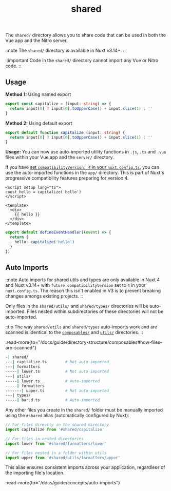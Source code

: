 ﻿---
title: 'shared'
head.title: 'shared/'
description: 'Use the shared/ directory to share functionality between the Vue app and the Nitro server.'
navigation.icon: 'i-ph-folder'
---

The `shared/` directory allows you to share code that can be used in both the Vue app and the Nitro server.

::note
The `shared/` directory is available in Nuxt v3.14+.
::

::important
Code in the `shared/` directory cannot import any Vue or Nitro code.
::

## Usage

**Method 1:** Using named export

```ts twoslash [shared/utils/capitalize.ts]
export const capitalize = (input: string) => {
  return input[0] ? input[0].toUpperCase() + input.slice(1) : ''
}
```

**Method 2:** Using default export

```ts twoslash [shared/utils/capitalize.ts]
export default function capitalize (input: string) {
  return input[0] ? input[0].toUpperCase() + input.slice(1) : ''
}
```

**Usage:** You can now use auto-imported utility functions in `.js`, `.ts` and `.vue` files within your Vue app and the `server/` directory.

If you have [set `compatibilityVersion: 4` in your `nuxt.config.ts`](/docs/getting-started/upgrade#opting-in-to-nuxt-4), you can use the auto-imported functions in the `app/` directory. This is part of Nuxt's progressive compatibility features preparing for version 4.

```vue [app.vue]
<script setup lang="ts">
const hello = capitalize('hello')
</script>

<template>
  <div>
    {{ hello }}
  </div>
</template>
```

```ts [server/api/hello.get.ts]
export default defineEventHandler((event) => {
  return {
    hello: capitalize('hello')
  }
})
```

## Auto Imports

::note
Auto imports for shared utils and types are only available in Nuxt 4 and Nuxt v3.14+ with `future.compatibilityVersion` set to `4` in your `nuxt.config.ts`.
The reason this isn't enabled in V3 is to prevent breaking changes amongs existing projects.
::

Only files in the `shared/utils/` and `shared/types/` directories will be auto-imported. Files nested within subdirectories of these directories will not be auto-imported.

::tip
The way `shared/utils` and `shared/types` auto-imports work and are scanned is identical to the [`composables/`](/docs/guide/directory-structure/composables) and [`utils/`](/docs/guide/directory-structure/utils) directories.
::

:read-more{to="/docs/guide/directory-structure/composables#how-files-are-scanned"}

```bash [Directory Structure]
-| shared/
---| capitalize.ts        # Not auto-imported
---| formatters
-----| lower.ts           # Not auto-imported
---| utils/
-----| lower.ts           # Auto-imported
-----| formatters
-------| upper.ts         # Not auto-imported
---| types/
-----| bar.d.ts           # Auto-imported
```

Any other files you create in the `shared/` folder must be manually imported using the `#shared` alias (automatically configured by Nuxt):

```ts
// For files directly in the shared directory
import capitalize from '#shared/capitalize'

// For files in nested directories
import lower from '#shared/formatters/lower'

// For files nested in a folder within utils
import upper from '#shared/utils/formatters/upper'
```

This alias ensures consistent imports across your application, regardless of the importing file's location.

:read-more{to="/docs/guide/concepts/auto-imports"}
